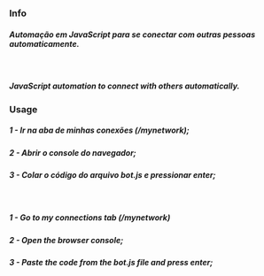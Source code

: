 ### Info

##### Automação em JavaScript para se conectar com outras pessoas automaticamente.

<br/>

##### JavaScript automation to connect with others automatically.


### Usage

##### 1 - Ir na aba de minhas conexões (/mynetwork);
##### 2 - Abrir o console do navegador;
##### 3 - Colar o código do arquivo *bot.js* e pressionar enter;

<br/>

##### 1 - Go to my connections tab (/mynetwork)
##### 2 - Open the browser console;
##### 3 - Paste the code from the *bot.js* file and press enter;
